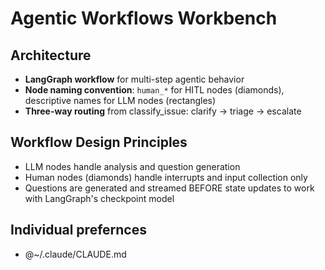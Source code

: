 # Agentic Workflows Workbench

## Architecture
- **LangGraph workflow** for multi-step agentic behavior
- **Node naming convention**: `human_*` for HITL nodes (diamonds), descriptive names for LLM nodes (rectangles)
- **Three-way routing** from classify_issue: clarify → triage → escalate

## Workflow Design Principles
- LLM nodes handle analysis and question generation
- Human nodes (diamonds) handle interrupts and input collection only
- Questions are generated and streamed BEFORE state updates to work with LangGraph's checkpoint model

## Individual prefernces
- @~/.claude/CLAUDE.md